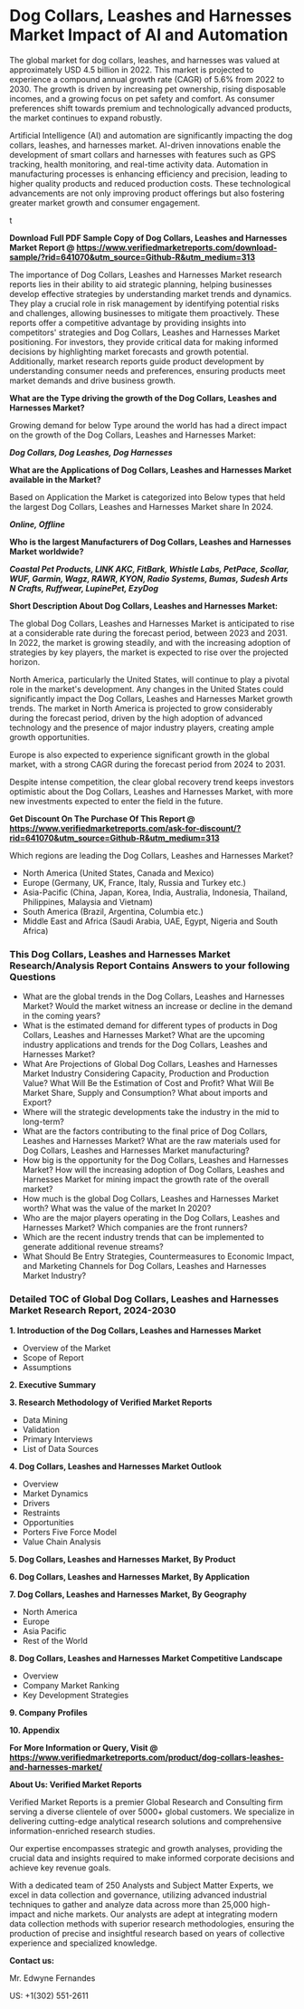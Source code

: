 <meta name="title" content="Global Dog Collars, Leashes and Harnesses Market Impact of AI and Automation"><meta name="description" content="The global market for dog collars, leashes, and harnesses was valued at approximately USD 4.5 billion in 2022. This market is projected to experience a compound annual"><meta name="title" content="Dog Collars, Leashes and Harnesses Market Size, Share, Scope, Trends, Growth, Opportunities, Analysis, Forecast"><h1>Dog Collars, Leashes and Harnesses Market Impact of AI and Automation</h1><p>The global market for dog collars, leashes, and harnesses was valued at approximately USD 4.5 billion in 2022. This market is projected to experience a compound annual growth rate (CAGR) of 5.6% from 2022 to 2030. The growth is driven by increasing pet ownership, rising disposable incomes, and a growing focus on pet safety and comfort. As consumer preferences shift towards premium and technologically advanced products, the market continues to expand robustly.</p><p>Artificial Intelligence (AI) and automation are significantly impacting the dog collars, leashes, and harnesses market. AI-driven innovations enable the development of smart collars and harnesses with features such as GPS tracking, health monitoring, and real-time activity data. Automation in manufacturing processes is enhancing efficiency and precision, leading to higher quality products and reduced production costs. These technological advancements are not only improving product offerings but also fostering greater market growth and consumer engagement.</p>t</p><p id="" class=""><strong>Download Full PDF Sample Copy of Dog Collars, Leashes and Harnesses Market Report @ <a href="https://www.verifiedmarketreports.com/download-sample/?rid=641070&utm_source=Github-R&utm_medium=313" target="_blank">https://www.verifiedmarketreports.com/download-sample/?rid=641070&utm_source=Github-R&utm_medium=313</a></strong></p><p>The importance of&nbsp;Dog Collars, Leashes and Harnesses Market research reports lies in their ability to aid strategic planning, helping businesses develop effective strategies by understanding market trends and dynamics. They play a crucial role in risk management by identifying potential risks and challenges, allowing businesses to mitigate them proactively. These reports offer a competitive advantage by providing insights into competitors' strategies and Dog Collars, Leashes and Harnesses Market positioning. For investors, they provide critical data for making informed decisions by highlighting market forecasts and growth potential. Additionally, market research reports guide product development by understanding consumer needs and preferences, ensuring products meet market demands and drive business growth.</p><p><strong>What are the&nbsp;Type driving the growth of the Dog Collars, Leashes and Harnesses Market?</strong></p><p id="" class="">Growing demand for below Type around the world has had a direct impact on the growth of the Dog Collars, Leashes and Harnesses Market:</p><em><strong>Dog Collars, Dog Leashes, Dog Harnesses</strong></em></p><strong>What are the&nbsp;Applications&nbsp;of Dog Collars, Leashes and Harnesses Market available in the Market?</strong></p><p id="" class="">Based on Application the Market is categorized into Below types that held the largest Dog Collars, Leashes and Harnesses Market share In 2024.</p><em><strong>Online, Offline</strong></em></p><strong>Who is the largest Manufacturers of Dog Collars, Leashes and Harnesses Market worldwide?</strong></p><p><em><strong>Coastal Pet Products, LINK AKC, FitBark, Whistle Labs, PetPace, Scollar, WUF, Garmin, Wagz, RAWR, KYON, Radio Systems, Bumas, Sudesh Arts N Crafts, Ruffwear, LupinePet, EzyDog</strong></em></p><p id="" class=""><strong>Short Description About Dog Collars, Leashes and Harnesses Market:</strong></p><p>The global Dog Collars, Leashes and Harnesses Market is anticipated to rise at a considerable rate during the forecast period, between 2023 and 2031. In 2022, the market is growing steadily, and with the increasing adoption of strategies by key players, the market is expected to rise over the projected horizon.</p><p>North America, particularly the United States, will continue to play a pivotal role in the market's development. Any changes in the United States could significantly impact the Dog Collars, Leashes and Harnesses Market growth trends. The market in North America is projected to grow considerably during the forecast period, driven by the high adoption of advanced technology and the presence of major industry players, creating ample growth opportunities.</p><p>Europe is also expected to experience significant growth in the global market, with a strong CAGR during the forecast period from 2024 to 2031.</p><p>Despite intense competition, the clear global recovery trend keeps investors optimistic about the Dog Collars, Leashes and Harnesses Market, with more new investments expected to enter the field in the future.</p><p id="" class=""><strong>Get Discount On The Purchase Of This Report @ <a href="https://www.verifiedmarketreports.com/ask-for-discount/?rid=641070&utm_source=Github-R&utm_medium=313" target="_blank">https://www.verifiedmarketreports.com/ask-for-discount/?rid=641070&utm_source=Github-R&utm_medium=313</a></strong></p>Which regions are leading the Dog Collars, Leashes and Harnesses Market?</p><ul><li>North America (United States, Canada and Mexico)</li><li>Europe (Germany, UK, France, Italy, Russia and Turkey etc.)</li><li>Asia-Pacific (China, Japan, Korea, India, Australia, Indonesia, Thailand, Philippines, Malaysia and Vietnam)</li><li>South America (Brazil, Argentina, Columbia etc.)</li><li>Middle East and Africa (Saudi Arabia, UAE, Egypt, Nigeria and South Africa)</li></ul><h3 id="" class="">This Dog Collars, Leashes and Harnesses Market Research/Analysis Report Contains Answers to your following Questions</h3><ul><li>What are the global trends in the Dog Collars, Leashes and Harnesses Market? Would the market witness an increase or decline in the demand in the coming years?</li><li>What is the estimated demand for different types of products in Dog Collars, Leashes and Harnesses Market? What are the upcoming industry applications and trends for the Dog Collars, Leashes and Harnesses Market?</li><li>What Are Projections of Global Dog Collars, Leashes and Harnesses Market Industry Considering Capacity, Production and Production Value? What Will Be the Estimation of Cost and Profit? What Will Be Market Share, Supply and Consumption? What about imports and Export?</li><li>Where will the strategic developments take the industry in the mid to long-term?</li><li>What are the factors contributing to the final price of Dog Collars, Leashes and Harnesses Market? What are the raw materials used for Dog Collars, Leashes and Harnesses Market manufacturing?</li><li>How big is the opportunity for the Dog Collars, Leashes and Harnesses Market? How will the increasing adoption of Dog Collars, Leashes and Harnesses Market for mining impact the growth rate of the overall market?</li><li>How much is the global Dog Collars, Leashes and Harnesses Market worth? What was the value of the market In 2020?</li><li>Who are the major players operating in the Dog Collars, Leashes and Harnesses Market? Which companies are the front runners?</li><li>Which are the recent industry trends that can be implemented to generate additional revenue streams?</li><li>What Should Be Entry Strategies, Countermeasures to Economic Impact, and Marketing Channels for Dog Collars, Leashes and Harnesses Market Industry?</li></ul><h3 id="" class="">Detailed TOC of Global Dog Collars, Leashes and Harnesses Market Research Report, 2024-2030</h3><p id="" class=""><strong>1. Introduction of the Dog Collars, Leashes and Harnesses Market</strong></p><ul><li>Overview of the Market</li><li>Scope of Report</li><li>Assumptions</li></ul><p id="" class=""><strong>2. Executive Summary</strong></p><p id="" class=""><strong>3. Research Methodology of Verified Market Reports</strong></p><ul><li>Data Mining</li><li>Validation</li><li>Primary Interviews</li><li>List of Data Sources</li></ul><p id="" class=""><strong>4. Dog Collars, Leashes and Harnesses Market Outlook</strong></p><ul><li>Overview</li><li>Market Dynamics</li><li>Drivers</li><li>Restraints</li><li>Opportunities</li><li>Porters Five Force Model</li><li>Value Chain Analysis</li></ul><p id="" class=""><strong>5. Dog Collars, Leashes and Harnesses Market, By Product</strong></p><p id="" class=""><strong>6. Dog Collars, Leashes and Harnesses Market, By Application</strong></p><p id="" class=""><strong>7. Dog Collars, Leashes and Harnesses Market, By Geography</strong></p><ul><li>North America</li><li>Europe</li><li>Asia Pacific</li><li>Rest of the World</li></ul><p id="" class=""><strong>8. Dog Collars, Leashes and Harnesses Market Competitive Landscape</strong></p><ul><li>Overview</li><li>Company Market Ranking</li><li>Key Development Strategies</li></ul><p id="" class=""><strong>9. Company Profiles</strong></p><p id="" class=""><strong>10. Appendix</strong></p><p id="" class=""><strong>For More Information or Query, Visit @ <a href="https://www.verifiedmarketreports.com/product/dog-collars-leashes-and-harnesses-market/" target="_blank">https://www.verifiedmarketreports.com/product/dog-collars-leashes-and-harnesses-market/</a></strong></p><p id="" class=""><strong>About Us: Verified Market Reports</strong></p><p id="" class="">Verified Market Reports is a premier Global Research and Consulting firm serving a diverse clientele of over 5000+ global customers. We specialize in delivering cutting-edge analytical research solutions and comprehensive information-enriched research studies.</p><p id="" class="">Our expertise encompasses strategic and growth analyses, providing the crucial data and insights required to make informed corporate decisions and achieve key revenue goals.</p><p id="" class="">With a dedicated team of 250 Analysts and Subject Matter Experts, we excel in data collection and governance, utilizing advanced industrial techniques to gather and analyze data across more than 25,000 high-impact and niche markets. Our analysts are adept at integrating modern data collection methods with superior research methodologies, ensuring the production of precise and insightful research based on years of collective experience and specialized knowledge.</p><p id="" class=""><strong>Contact us:</strong></p><p id="" class="">Mr. Edwyne Fernandes</p><p id="" class="">US: +1(302) 551-2611</p>